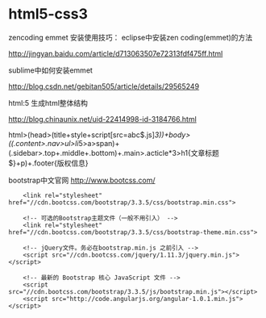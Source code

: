 # html5-css3
zencoding emmet 安装使用技巧：
eclipse中安装zen coding(emmet)的方法

http://jingyan.baidu.com/article/d713063507e72313fdf475ff.html

sublime中如何安装emmet 

http://blog.csdn.net/gebitan505/article/details/29565249

html:5 生成html整体结构

http://blog.chinaunix.net/uid-22414998-id-3184766.html

html>(head>(title+style+script[src=abc$.js]*3))+body>((.content>.nav>ul>li*5>a>span)+(.sidebar>.top+.middle+.bottom)+.main>.acticle*3>h1{文章标题$}+p)+.footer{版权信息}

bootstrap中文官网
http://www.bootcss.com/

<!-- 新 Bootstrap 核心 CSS 文件 -->
		<link rel="stylesheet" href="//cdn.bootcss.com/bootstrap/3.3.5/css/bootstrap.min.css">

		<!-- 可选的Bootstrap主题文件（一般不用引入） -->
		<link rel="stylesheet" href="//cdn.bootcss.com/bootstrap/3.3.5/css/bootstrap-theme.min.css">

		<!-- jQuery文件。务必在bootstrap.min.js 之前引入 -->
		<script src="//cdn.bootcss.com/jquery/1.11.3/jquery.min.js"></script>

		<!-- 最新的 Bootstrap 核心 JavaScript 文件 -->
		<script src="//cdn.bootcss.com/bootstrap/3.3.5/js/bootstrap.min.js"></script>
        <script src="http://code.angularjs.org/angular-1.0.1.min.js"></script>

